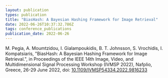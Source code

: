 ```yaml
---
layout: publication
types: publication
title: "BiasHash: A Bayesian Hashing Framework for Image Retrieval"
date: 2022-06-26T10:37:32.786Z
tags: conference_publications
publication_date: 2022-06-26
---
```

M. Pegia, A. Moumtzidou, I. Gialampoukidis, B. T. Johnsson, S. Vrochidis, I. Kompatsiaris, "BiasHash: A Bayesian Hashing Framework for Image Retrieval.", in Proceedings of the IEEE 14th Image, Video, and Multidimensional Signal Processing Workshop (IVMSP 2022), Nafplio, Greece, 26-29 June 2022, doi: [10.1109/IVMSP54334.2022.9816233](https://doi.org/10.1109/IVMSP54334.2022.9816233)
